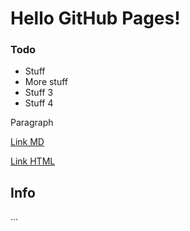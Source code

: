 # Hello GitHub Pages!

### Todo
* Stuff
* More stuff
* Stuff 3
* Stuff 4

Paragraph

[Link MD](https://nrk.no)

<a id="demo" class="abo-linkbtn" href="https://nrk.no">Link HTML</a>


## Info

...
